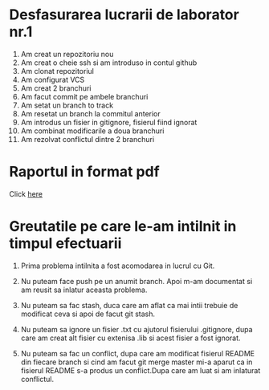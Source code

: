 # Desfasurarea lucrarii de laborator nr.1

1. Am creat un repozitoriu nou 
2. Am creat o cheie ssh si am introduso in contul github
3. Am clonat repozitoriul 
4. Am configurat VCS
5. Am creat 2 branchuri
6. Am facut commit pe ambele branchuri
7. Am setat un branch to track
8. Am resetat un branch la commitul anterior
9. Am introdus un fisier in gitignore, fisierul fiind ignorat
10. Am combinat modificarile a doua branchuri
11. Am rezolvat conflictul dintre 2 branchuri

# Raportul in format pdf
Click [here](https://github.com/PopusoiVictor/MIDPS/blob/master/Laborator%201/source/Lab%20template.pdf)

# Greutatile pe care le-am intilnit in timpul efectuarii 

1) Prima problema intilnita a fost acomodarea in lucrul cu Git.

2) Nu puteam face push pe un anumit branch. Apoi m-am documentat si am reusit sa inlatur aceasta problema.

3) Nu puteam sa fac stash, duca care am aflat ca mai intii trebuie de modificat ceva si apoi de facut git stash.

4) Nu puteam sa ignore un fisier .txt cu ajutorul fisierului .gitignore, dupa care am creat alt fisier cu extenisa .lib si acest fisier a fost ignorat.

5) Nu puteam sa fac un conflict, dupa care am modificat fisierul README  din fiecare branch si cind am facut git merge master mi-a aparut ca in fisierul README s-a produs un conflict.Dupa care am luat si am inlaturat conflictul.